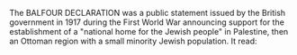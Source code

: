 The BALFOUR DECLARATION was a public statement issued by the British government in 1917 during the First World War announcing support for the establishment of a "national home for the Jewish people" in Palestine, then an Ottoman region with a small minority Jewish population. It read:

